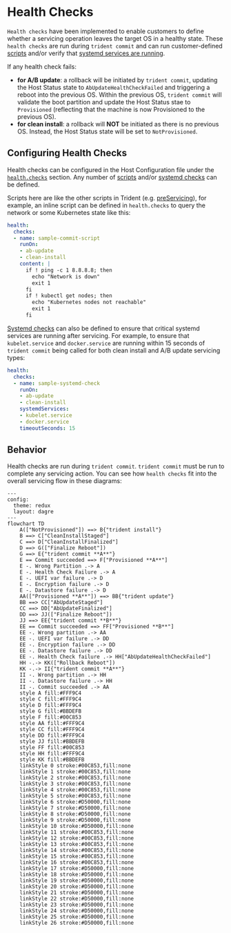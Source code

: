 
# Health Checks

`Health checks` have been implemented to enable customers to define whether a servicing operation leaves the target OS in a healthy state. These `health checks` are run during `trident commit` and can run customer-defined [scripts](../Reference/Host-Configuration/API-Reference/Script.md) and/or verify that [systemd services are running](../Reference/Host-Configuration/API-Reference/SystemdCheck.md).

If any health check fails:

* **for A/B update**: a rollback will be initiated by `trident commit`, updating the Host Status state to `AbUpdateHealthCheckFailed` and triggering a reboot into the previous OS. Within the previous OS, `trident commit` will validate the boot partition and update the Host Status stae to `Provisioned` (reflecting that the machine is now Provisioned to the previous OS).
* **for clean install**: a rollback will **NOT** be initiated as there is no previous OS. Instead, the Host Status state will be set to `NotProvisioned`.

## Configuring Health Checks

Health checks can be configured in the Host Configuration file under the [`health.checks`](../Reference/Host-Configuration/API-Reference/Health.md#checks-optional) section. Any number of [scripts](../Reference/Host-Configuration/API-Reference/Script.md) and/or [systemd checks](../Reference/Host-Configuration/API-Reference/SystemdCheck.md) can be defined.

Scripts here are like the other scripts in Trident (e.g. [preServicing](../Reference/Host-Configuration/API-Reference/Scripts.md#preservicing-optional)), for example, an inline script can be defined in `health.checks` to query the network or some Kubernetes state like this:

```yaml
health:
  checks:
  - name: sample-commit-script
    runOn:
    - ab-update
    - clean-install
    content: |
      if ! ping -c 1 8.8.8.8; then
        echo "Network is down"
        exit 1
      fi
      if ! kubectl get nodes; then
        echo "Kubernetes nodes not reachable"
        exit 1
      fi
```

[Systemd checks](../Reference/Host-Configuration/API-Reference/SystemdCheck.md) can also be defined to ensure that critical systemd services are running after servicing.  For example, to ensure that `kubelet.service` and `docker.service` are running within 15 seconds of `trident commit` being called for both clean install and A/B update servicing types:

```yaml
health:
  checks:
  - name: sample-systemd-check
    runOn:
    - ab-update
    - clean-install
    systemdServices:
    - kubelet.service
    - docker.service
    timeoutSeconds: 15
```

## Behavior

Health checks are run during `trident commit`. `trident commit` must be run to complete any servicing action. You can see how `health checks` fit into the overall servicing flow in these diagrams:

```mermaid
---
config:
  theme: redux
  layout: dagre
---
flowchart TD
    A(["NotProvisioned"]) ==> B{"trident install"}
    B ==> C["CleanInstallStaged"]
    C ==> D["CleanInstallFinalized"]
    D ==> G(["Finalize Reboot"])
    G ==> E{"trident commit **A**"}
    E == Commit succeeded ==> F["Provisioned **A**"]
    E -. Wrong Partition .-> A
    E -. Health Check Failure .-> A
    E -. UEFI var failure .-> D
    E -. Encryption failure .-> D
    E -. Datastore failure .-> D
    AA(["Provisioned **A**"]) ==> BB{"trident update"}
    BB ==> CC["AbUpdateStaged"]
    CC ==> DD["AbUpdateFinalized"]
    DD ==> JJ(["Finalize Reboot"])
    JJ ==> EE{"trident commit **B**"}
    EE == Commit succeeded ==> FF["Provisioned **B**"]
    EE -. Wrong partition .-> AA
    EE -. UEFI var failure .-> DD
    EE -. Encryption failure .-> DD
    EE -. Datastore failure .-> DD
    EE -. Health Check failure .-> HH["AbUpdateHealthCheckFailed"]
    HH -.-> KK(["Rollback Reboot"])
    KK -.-> II{"trident commit **A**"}
    II -. Wrong partition .-> HH
    II -. Datastore failure .-> HH
    II -. Commit succeeded .-> AA
    style A fill:#FFF9C4
    style C fill:#FFF9C4
    style D fill:#FFF9C4
    style G fill:#BBDEFB
    style F fill:#00C853
    style AA fill:#FFF9C4
    style CC fill:#FFF9C4
    style DD fill:#FFF9C4
    style JJ fill:#BBDEFB
    style FF fill:#00C853
    style HH fill:#FFF9C4
    style KK fill:#BBDEFB
    linkStyle 0 stroke:#00C853,fill:none
    linkStyle 1 stroke:#00C853,fill:none
    linkStyle 2 stroke:#00C853,fill:none
    linkStyle 3 stroke:#00C853,fill:none
    linkStyle 4 stroke:#00C853,fill:none
    linkStyle 5 stroke:#00C853,fill:none
    linkStyle 6 stroke:#D50000,fill:none
    linkStyle 7 stroke:#D50000,fill:none
    linkStyle 8 stroke:#D50000,fill:none
    linkStyle 9 stroke:#D50000,fill:none
    linkStyle 10 stroke:#D50000,fill:none
    linkStyle 11 stroke:#00C853,fill:none
    linkStyle 12 stroke:#00C853,fill:none
    linkStyle 13 stroke:#00C853,fill:none
    linkStyle 14 stroke:#00C853,fill:none
    linkStyle 15 stroke:#00C853,fill:none
    linkStyle 16 stroke:#00C853,fill:none
    linkStyle 17 stroke:#D50000,fill:none
    linkStyle 18 stroke:#D50000,fill:none
    linkStyle 19 stroke:#D50000,fill:none
    linkStyle 20 stroke:#D50000,fill:none
    linkStyle 21 stroke:#D50000,fill:none
    linkStyle 22 stroke:#D50000,fill:none
    linkStyle 23 stroke:#D50000,fill:none
    linkStyle 24 stroke:#D50000,fill:none
    linkStyle 25 stroke:#D50000,fill:none
    linkStyle 26 stroke:#D50000,fill:none
```
